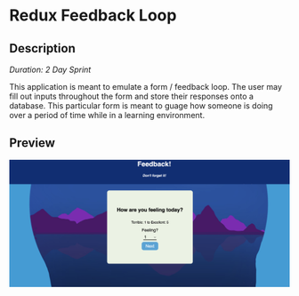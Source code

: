 # Redux Feedback Loop

## Description

_Duration: 2 Day Sprint_

This application is meant to emulate a form / feedback loop. The user may fill out inputs throughout the form and store their responses onto a database. This particular form is meant to guage how someone is doing over a period of time while in a learning environment. 

## Preview

![homepage](images/homescreen.png)

